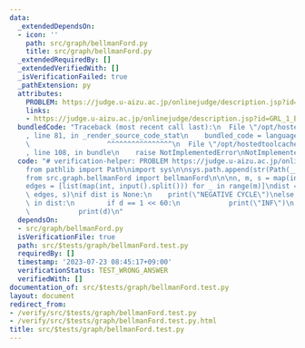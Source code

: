 ```yaml
---
data:
  _extendedDependsOn:
  - icon: ''
    path: src/graph/bellmanFord.py
    title: src/graph/bellmanFord.py
  _extendedRequiredBy: []
  _extendedVerifiedWith: []
  _isVerificationFailed: true
  _pathExtension: py
  attributes:
    PROBLEM: https://judge.u-aizu.ac.jp/onlinejudge/description.jsp?id=GRL_1_B&lang=jp
    links:
    - https://judge.u-aizu.ac.jp/onlinejudge/description.jsp?id=GRL_1_B&lang=jp
  bundledCode: "Traceback (most recent call last):\n  File \"/opt/hostedtoolcache/Python/3.11.4/x64/lib/python3.11/site-packages/onlinejudge_verify/documentation/build.py\"\
    , line 81, in _render_source_code_stat\n    bundled_code = language.bundle(\n\
    \                   ^^^^^^^^^^^^^^^^\n  File \"/opt/hostedtoolcache/Python/3.11.4/x64/lib/python3.11/site-packages/onlinejudge_verify/languages/python.py\"\
    , line 108, in bundle\n    raise NotImplementedError\nNotImplementedError\n"
  code: "# verification-helper: PROBLEM https://judge.u-aizu.ac.jp/onlinejudge/description.jsp?id=GRL_1_B&lang=jp\n\
    from pathlib import Path\nimport sys\n\nsys.path.append(str(Path(__file__).resolve().parent.parent.parent.parent))\n\
    from src.graph.bellmanFord import bellmanFord\n\n\nn, m, s = map(int, input().split())\n\
    edges = [list(map(int, input().split())) for _ in range(m)]\ndist = bellmanFord(n,\
    \ edges, s)\nif dist is None:\n    print(\"NEGATIVE CYCLE\")\nelse:\n    for d\
    \ in dist:\n        if d == 1 << 60:\n            print(\"INF\")\n        else:\n\
    \            print(d)\n"
  dependsOn:
  - src/graph/bellmanFord.py
  isVerificationFile: true
  path: src/$tests/graph/bellmanFord.test.py
  requiredBy: []
  timestamp: '2023-07-23 08:45:17+09:00'
  verificationStatus: TEST_WRONG_ANSWER
  verifiedWith: []
documentation_of: src/$tests/graph/bellmanFord.test.py
layout: document
redirect_from:
- /verify/src/$tests/graph/bellmanFord.test.py
- /verify/src/$tests/graph/bellmanFord.test.py.html
title: src/$tests/graph/bellmanFord.test.py
---
```

